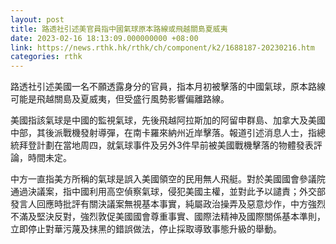 ```yaml
---
layout: post
title: 路透社引述美官員指中國氣球原本路線或飛越關島夏威夷
date: 2023-02-16 18:13:09.000000000 +08:00
link: https://news.rthk.hk/rthk/ch/component/k2/1688187-20230216.htm
categories: rthk
---
```


路透社引述美國一名不願透露身分的官員，指本月初被擊落的中國氣球，原本路線可能是飛越關島及夏威夷，但受盛行風勢影響偏離路線。

美國指該氣球是中國的監視氣球，先後飛越阿拉斯加的阿留申群島、加拿大及美國中部，其後派戰機發射導彈，在南卡羅來納州近岸擊落。報道引述消息人士，指總統拜登計劃在當地周四，就氣球事件及另外3件早前被美國戰機擊落的物體發表評論，時間未定。

中方一直指美方所稱的氣球是誤入美國領空的民用無人飛艇。對於美國國會參議院通過決議案，指中國利用高空偵察氣球，侵犯美國主權，並對此予以譴責；外交部發言人回應時批評有關決議案無視基本事實，純屬政治操弄及惡意炒作，中方強烈不滿及堅決反對，強烈敦促美國國會尊重事實、國際法精神及國際關係基本準則，立即停止對華污蔑及抹黑的錯誤做法，停止採取導致事態升級的舉動。
